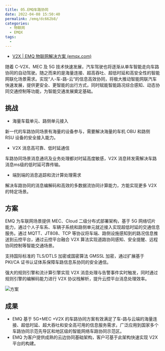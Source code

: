 ```yaml
---
title: 05.EMQ车路协同
date: 2022-04-08 15:50:40
permalink: /emq/dc662b8/
categories:
  - 物联网
  - EMQX
tags:
  - 
---
```

- [V2X | EMQ 物联网解决方案 (emqx.com)](https://www.emqx.com/zh/use-cases/v2x)

随着 C-V2X、MEC 及 5G 技术快速发展，汽车驾驶也将逐渐从单车智能走向车路协同的自动驾驶。随之而来的是海量连接、超高吞吐、超低时延和高安全性的智能网联化场景需求。实现“人-车-路-云“的信息高效协同，将极大推动智能网联汽车快速发展，提供更安全、更智能的出行方式，同时赋能智能路况综合感知、动态协同交通控制等功能，为智能交通发展奠定基础。

## 挑战

- 海量车载单元、路侧单元接入

新一代的车路协同场景有海量的设备参与，需要解决海量的车机 OBU 和路侧 RSU 设备的安全接入能力。

- V2X 消息高可靠、低时延通信

车路协同场景消息通讯及业务处理都对时延高度敏感，V2X 消息转发需解决车路消息ms级的低时延可靠传输。

- 端到端的消息追踪和流计算处理需求

解决车路协同的消息编解码和高效的多数据流协同计算能力，方能实现更多 V2X 的特定场景。

## 方案

EMQ 为车联网场景提供 MEC、Cloud 二级分布式部署架构，基于 5G 网络切片能力，通过个人子车系、车辆子系统和路侧单元就近接入实现超低时延的交通信息服务。通过 MQTT、JT808、TCP 等协议将车端、路侧设施感知到的路况信息推送到云控平台，通过云控平台融合 V2X 算法实现道路协同感知、安全提醒、远程协同控制等智能交通场景。

支持国际标准的 TLS/DTLS 加密或国密算法 GMSSL 加密，通过扩展基于 PKI/CA 证书认证体系保障车路信息系协同的安全通信。

强大的规则引擎和流计算引擎实现 V2X 消息处理与告警事件实时触发，同时通过规则引擎的编解码能力进行 V2X 协议栈解析，提升云控平台消息处理效率。

![方案](https://static.emqx.com/_nuxt/img/solution.6744a5d.png)

## 成果

- EMQ 基于 5G+MEC +V2X 的车路协同方案有效满足了车-路与云端的海量连接、超低时延、超大吞吐和安全高可用的信息服务需求，广泛应用到国家多个车路协同示范先导区和地区级的智能网络车路协同示范区。
- EMQ 为客户提供成熟的云边协同基础架构，客户可基于此架构快速实现 V2X 平台的构建。